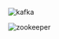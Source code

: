 
![kafka](https://blog.csdn.net/reed1991/article/details/88729252)

![zookeeper](https://blog.csdn.net/reed1991/article/details/53811504)
